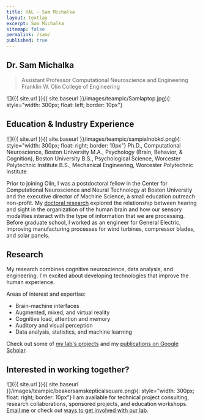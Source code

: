 ```yaml
---
title: HAL - Sam Michalka
layout: textlay
excerpt: Sam Michalka
sitemap: false
permalink: /sam/
published: true
---
```


## Dr. Sam Michalka
>Assistant Professor
>Computational Neuroscience and Engineering
>Franklin W. Olin College of Engineering
 
![]({{ site.url }}{{ site.baseurl }}/images/teampic/Samlaptop.jpg){: style="width: 300px; float: left; border: 10px"}

## Education & Industry Experience
![]({{ site.url }}{{ site.baseurl }}/images/teampic/sampialnobkd.png){: style="width: 300px; float: right; border: 10px"}
Ph.D., Computational Neuroscience, Boston University
M.A., Psychology (Brain, Behavior, & Cognition), Boston University
B.S., Psychological Science, Worcester Polytechnic Institute
B.S., Mechanical Engineering, Worcester Polytechnic Institute

Prior to joining Olin, I was a postdoctoral fellow in the Center for Computational Neuroscience and Neural Technology at Boston University and the executive director of Machine Science, a small education outreach non-profit. My [doctoral research](https://hdl.handle.net/2144/14395) explored the relationship between hearing and sight in the organization of the human brain and how our sensory modalities interact with the type of information that we are processing. Before graduate school, I worked as an engineer for General Electric, improving manufacturing processes for wind turbines, compressor blades, and solar panels. 



## Research 
My research combines cognitive neuroscience, data analysis, and engineering.  I'm excited about developing technologies that improve the human experience. 

Areas of interest and expertise:
- Brain-machine interfaces
- Augmented, mixed, and virtual reality
- Cognitive load, attention and memory
- Auditory and visual perception
- Data analysis, statistics, and machine learning

Check out some of [my lab's projects](projects) and my [publications on Google Scholar](https://scholar.google.com/citations?user=UxK7PWwAAAAJ&hl=en&oi=ao).

## Interested in working together? 
![]({{ site.url }}{{ site.baseurl }}/images/teampic/beakersamskepticalsquare.png){: style="width: 300px; float: right; border: 10px"}
I am available for technical project consulting, research collaborations, sponsored projects, and education workshops. [Email me](sam@olin.edu) or check out [ways to get involved with our lab](contact).
